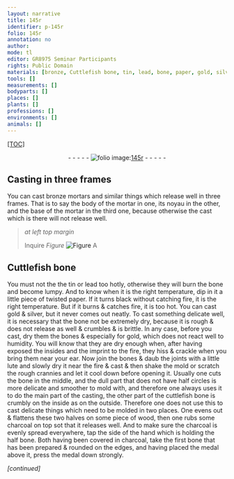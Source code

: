 ```yaml
---
layout: narrative
title: 145r
identifier: p-145r
folio: 145r
annotation: no
author:
mode: tl
editor: GR8975 Seminar Participants
rights: Public Domain
materials: [bronze, Cuttlefish bone, tin, lead, bone, paper, gold, silver, bones, lute, cuttlefish bone, charcoal]
tools: []
measurements: []
bodyparts: []
places: []
plants: []
professions: []
environments: []
animals: []
---
```


<p><a href="{{ site.baseurl }}/diplomatic/">[TOC]</a></p><div class="folio" align="center">- - - - - <a href="http://gallica.bnf.fr/ark:/12148/btv1b10500001g/f295.image" target="_blank"><img src="https://cu-mkp.github.io/2017-workshop-edition/assets/photo-icon.png" alt="folio image: " style="display:inline-block; margin-bottom:-3px;"/>145r</a> - - - - - </div>  
  

## Casting in three frames

 
You can cast <span class="m">bronze</span> mortars and similar things which release well in three frames. That is to say the body of the mortar in one, its noyau in the other, and the base of the mortar in the third one, because otherwise the cast which is there will not release well.
 
> *at left top margin*
> 
> 
> Inquire 
> *Figure*
> <a href="https://drive.google.com/open?id=0B9-oNrvWdlO5MXRaSldvRzY2UTg" target="_blank"><img src="https://cu-mkp.github.io/GR8975-edition/assets/photo-icon.png" alt="Figure" style="display:inline-block; margin-bottom:-3px;"/></a>
 A
 
 
  

## <span class="m">Cuttlefish bone</span>

 
You must not the the <span class="m">tin</span> or <span class="m">lead</span> too hotly, otherwise they will burn the <span class="m">bone</span> and become lumpy. And to know when it is the right temperature, dip in it a little piece of twisted <span class="m">paper</span>. If it turns black without catching fire, it is the right temperature. But if it burns & catches fire, it is too hot. You can cast <span class="m">gold</span> & <span class="m">silver</span>, but it never comes out neatly. To cast something delicate well, it is necessary that the <span class="m">bone</span> not be extremely dry, because it is rough & does not release as well & crumbles & is brittle. In any case, before you cast, dry them <span class="sup">the <span class="m">bones</span></span> & especially for <span class="m">gold</span>, which does not react well to humidity. You will know that they are dry enough when, after having exposed the insides and the imprint to the fire, they hiss & crackle when you bring them near your ear. Now join the <span class="m">bone</span>s & daub the joints with a little <span class="m">lute</span> and slowly dry it near the fire & cast & then shake the mold or scratch the rough crannies and let it cool down before opening it. Usually one cuts the <span class="m">bone</span> in the middle, and the dull part that does not have half circles  is more delicate and smoother to mold with, and therefore one always uses it to do the main part of the casting, the other <span class="sup">part of the <span class="m">cuttlefish bone</span></span> is crumbly on the inside as on the outside. Therefore one does not use this to cast delicate things which need to be molded in two places. One evens out & flattens these two halves on some piece of wood, then one rubs some <span class="m">charcoal</span> on top sot that it releases well. And to make sure the <span class="m">charcoal</span> is evenly spread everywhere, tap the side of the hand which is holding the half <span class="m">bone</span>. Both having been covered in <span class="m">charcoal</span>, take the first <span class="m">bone</span> that has been prepared & rounded on the edges, and having placed the medal above it, press the medal down strongly.
 
*[continued]*
 
